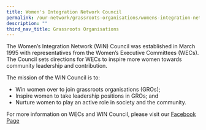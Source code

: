 ```yaml
---
title: Women's Integration Network Council
permalink: /our-network/grassroots-organisations/womens-integration-network-council/
description: ""
third_nav_title: Grassroots Organisations
---
```

The Women’s Integration Network (WIN) Council was established in March 1995 with representatives from the Women’s Executive Committees (WECs). The Council sets directions for WECs to inspire more women towards community leadership and contribution.

The mission of the WIN Council is to:

* Win women over to join grassroots organisations (GROs);
* Inspire women to take leadership positions in GROs; and
* Nurture women to play an active role in society and the community.

For more information on WECs and WIN Council, please visit our [Facebook Page](https://www.facebook.com/PAWIN.sg/)